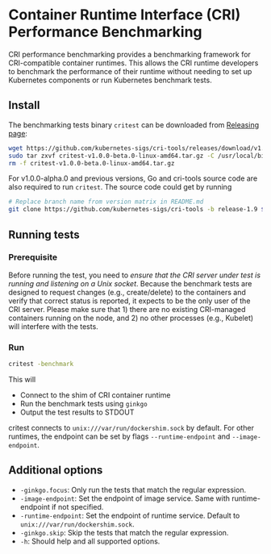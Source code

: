 # Container Runtime Interface (CRI) Performance Benchmarking

CRI performance benchmarking provides a benchmarking framework for CRI-compatible container runtimes.  This allows the CRI runtime developers to benchmark the performance of their runtime without needing to set up Kubernetes components or run Kubernetes benchmark tests.

## Install

The benchmarking tests binary `critest` can be downloaded from [Releasing page](https://github.com/kubernetes-sigs/cri-tools/releases):

```sh
wget https://github.com/kubernetes-sigs/cri-tools/releases/download/v1.0.0-beta.0/critest-v1.0.0-beta.0-linux-amd64.tar.gz
sudo tar zxvf critest-v1.0.0-beta.0-linux-amd64.tar.gz -C /usr/local/bin
rm -f critest-v1.0.0-beta.0-linux-amd64.tar.gz
```

For v1.0.0-alpha.0 and previous versions, Go and cri-tools source code are also required to run `critest`. The source code could get by running

```sh
# Replace branch name from version matrix in README.md
git clone https://github.com/kubernetes-sigs/cri-tools -b release-1.9 $GOPATH/src/github.com/kubernetes-sigs/cri-tools
```

## Running tests

### Prerequisite

Before running the test, you need to _ensure that the CRI server under test is running and listening on a Unix socket_. Because the benchmark tests are designed to request changes (e.g., create/delete) to the containers and verify that correct status is reported, it expects to be the only user of the CRI server. Please make sure that 1) there are no existing CRI-managed containers running on the node, and 2) no other processes (e.g., Kubelet) will interfere with the tests.

### Run

```sh
critest -benchmark
```

This will

- Connect to the shim of CRI container runtime
- Run the benchmark tests using `ginkgo`
- Output the test results to STDOUT

critest connects to `unix:///var/run/dockershim.sock` by default. For other runtimes, the endpoint can be set by flags `--runtime-endpoint` and `--image-endpoint`.

## Additional options

- `-ginkgo.focus`: Only run the tests that match the regular expression.
- `-image-endpoint`: Set the endpoint of image service. Same with runtime-endpoint if not specified.
- `-runtime-endpoint`: Set the endpoint of runtime service. Default to `unix:///var/run/dockershim.sock`.
- `-ginkgo.skip`: Skip the tests that match the regular expression.
- `-h`: Should help and all supported options.
